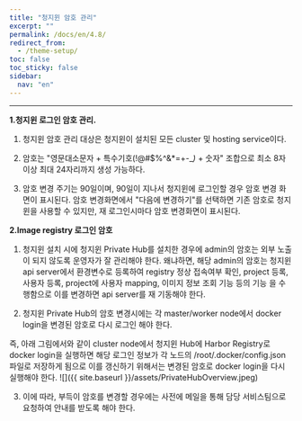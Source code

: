 ```yaml
---
title: "청지윈 암호 관리"
excerpt: ""
permalink: /docs/en/4.8/
redirect_from:
  - /theme-setup/
toc: false
toc_sticky: false
sidebar:
  nav: "en"
---
```


---
**1.청지윈 로그인 암호 관리.**

1) 청지윈 암호 관리 대상은 청지윈이 설치된 모든 cluster 및 hosting service이다.

2) 암호는 "영문대소문자 + 특수기호\(!@\#$%^&\*=+-\__\)_ + 숫자" 조합으로 최소 8자 이상 최대 24자리까지 생성 가능하다.

3) 암호 변경 주기는 90일이며, 90일이 지나서 청지윈에 로그인할 경우 암호 변경 화면이 표시된다. 암호 변경화면에서 "다음에 변경하기"를 선택하면 기존 암호로 청지윈을 사용할 수 있지만, 재 로그인시마다 암호 변경화면이 표시된다.

**2.Image registry 로그인 암호**

1) 청지윈 설치 시에 청지윈 Private Hub를 설치한 경우에 admin의 암호는 외부 노출이 되지 않도록 운영자가 잘 관리해야 한다. 왜냐하면, 해당 admin의 암호는 청지윈 api server에서 환경변수로 등록하여 registry 정상 접속여부 확인, project 등록, 사용자 등록, project에 사용자 mapping, 이미지 정보 조회 기능 등의 기능 을 수행함으로 이를 변경하면 api server를 재 기동해야 한다.

2) 청지윈 Private Hub의 암호 변경시에는 각 master/worker node에서 docker login을 변경된 암호로 다시 로그인 해야 한다.

즉, 아래 그림에서와 같이 cluster node에서 청지윈 Hub에 Harbor Registry로 docker login을 실행하면 해당 로그인 정보가 각 노드의 /root/.docker/config.json파일로 저장하게 됨으로 이를 갱신하기 위해서는 변경된 암호로 docker login을 다시 실행해야 한다. ![]({{ site.baseurl }}/assets/PrivateHubOverview.jpeg)

3) 이에 따라, 부득이 암호를 변경할 경우에는 사전에 메일을 통해 담당 서비스팀으로 요청하여 안내를 받도록 해야 한다.
